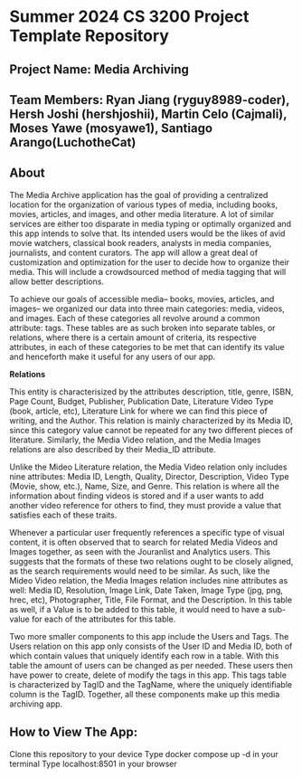 # Summer 2024 CS 3200 Project Template Repository

## Project Name: Media Archiving
## Team Members: Ryan Jiang (ryguy8989-coder), Hersh Joshi (hershjoshii), Martin Celo (Cajmali), Moses Yawe (mosyawe1), Santiago Arango(LuchotheCat)



## About

The Media Archive application has the goal of providing a centralized location for the organization of various types of media, including books, movies, articles, and images, and other media literature. A lot of similar services are either too disparate in media typing or optimally organized and this app intends to solve that. Its intended users would be the likes of avid movie watchers, classical book readers, analysts in media companies, journalists, and content curators. The app will allow a great deal of customization and optimization for the user to decide how to organize their media. This will include a crowdsourced method of media tagging that will allow better descriptions.

To achieve our goals of accessible media– books, movies, articles, and images– we organized our data into three main categories: media, videos, and images. Each of these categories all revolve around a common attribute: tags. These tables are as such broken into separate tables, or relations, where there is a certain amount of criteria, its respective attributes, in each of these categories to be met that can identify its value and henceforth make it useful for any users of our app. 


**Relations**

This entity is characterisized by the attributes description, title, genre, ISBN, Page Count, Budget, Publisher, Publication Date, Literature Video Type (book, article, etc), Literature Link for where we can find this piece of writing, and the Author. This relation is mainly characterized by its Media ID, since this category value cannot be repeated for any two different pieces of literature. Similarly, the Media Video relation, and the Media Images relations are also described by their Media_ID attribute. 

Unlike the Mideo Literature relation, the Media Video relation only includes nine attributes: Media ID, Length, Quality, Director, Description, Video Type (Movie, show, etc.), Name, Size, and Genre. This relation is where all the information about finding videos is stored and if a user wants to add another video reference for others to find, they must provide a value that satisfies each of these traits. 

Whenever a particular user frequently references a specific type of visual content, it is often observed that to search for related Media Videos and Images together, as seen with the Jouranlist and Analytics users. This suggests that the formats of these two relations ought to be closely aligned, as the search requirements would need to be similar. As such, like the Mideo Video relation, the Media Images relation includes nine attributes as well: Media ID, Resolution, Image Link, Date Taken, Image Type (jpg, png, hrec, etc), Photographer, Title, File Format, and the Description. In this table as well, if a Value is to be added to this table, it would need to have a sub-value for each of the attributes for this table.

Two more smaller components to this app include the Users and Tags. The Users relation on this app only consists of the User ID and Media ID, both of which contain values that uniquely identify each row in a table. With this table the amount of users can be changed as per needed. These users then have power to create, delete of modify the tags in this app. This tags table is characterized by TagID and the TagName, where the uniquely identifiable column is the TagID. Together, all these components make up this media archiving app.

## How to View The App:
Clone this repository to your device
Type docker compose up -d in your terminal
Type localhost:8501 in your browser






 
